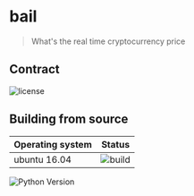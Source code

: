 # bail
> What's the real time cryptocurrency price

## Contract
![license](https://img.shields.io/github/license/mashape/apistatus.svg)
## Building from source
Operating system | Status
---------------- | ----------
ubuntu 16.04 | ![build](https://img.shields.io/travis/com/:eheeky/:bail/:dev.svg)  
![Python Version](https://img.shields.io/pypi/pyversions/Django.svg)
